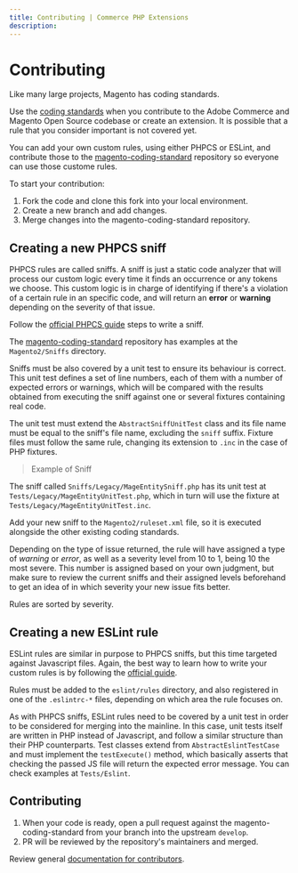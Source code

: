 ```yaml
---
title: Contributing | Commerce PHP Extensions
description:
---
```


# Contributing

Like many large projects, Magento has coding standards.

Use the [coding standards](index.md) when you contribute to the Adobe Commerce and Magento Open Source codebase or create an extension. It is possible that a rule that you consider important is not covered yet.

You can add your own custom rules, using either PHPCS or ESLint, and contribute those to the [magento-coding-standard](https://github.com/magento/magento-coding-standard) repository so everyone can use those custome rules.

To start your contribution:

1. Fork the code and clone this fork into your local environment.
1. Create a new branch and add changes.
1. Merge changes into the magento-coding-standard repository.

## Creating a new PHPCS sniff

PHPCS rules are called sniffs. A sniff is just a static code analyzer that will process our custom logic every time it finds an occurrence or any tokens we choose. This custom logic is in charge of identifying if there's a violation of a certain rule in an specific code, and will return an **error** or **warning** depending on the severity of that issue.

Follow the [official PHPCS guide](https://github.com/squizlabs/PHP_CodeSniffer/wiki/Coding-Standard-Tutorial) steps to write a sniff.

<InlineAlert variant="info" slots="text"/>

The [magento-coding-standard](https://github.com/magento/magento-coding-standard) repository has examples at the `Magento2/Sniffs` directory.

Sniffs must be also covered by a unit test to ensure its behaviour is correct. This unit test defines a set of line numbers, each of them with a number of expected errors or warnings, which will be compared with the results obtained from executing the sniff against one or several fixtures containing real code.

The unit test must extend the `AbstractSniffUnitTest` class and its file name must be equal to the sniff's file name, excluding the `sniff` suffix. Fixture files must follow the same rule, changing its extension to `.inc` in the case of PHP fixtures.

> Example of Sniff

The sniff called `Sniffs/Legacy/MageEntitySniff.php` has its unit test at `Tests/Legacy/MageEntityUnitTest.php`, which in turn will use the fixture at `Tests/Legacy/MageEntityUnitTest.inc`.

Add your new sniff to the `Magento2/ruleset.xml` file, so it is executed alongside the other existing coding standards.

Depending on the type of issue returned, the rule will have assigned a type of *warning* or *error*, as well as a severity level from 10 to 1, being 10 the most severe. This number is assigned based on your own judgment, but make sure to review the current sniffs and their assigned levels beforehand to get an idea of in which severity your new issue fits better.

<InlineAlert variant="warning" slots="text"/>

Rules are sorted by severity.

## Creating a new ESLint rule

ESLint rules are similar in purpose to PHPCS sniffs, but this time targeted against Javascript files. Again, the best way to learn how to write your custom rules is by following the [official guide](https://eslint.org/docs/developer-guide/working-with-rules).

Rules must be added to the `eslint/rules` directory, and also registered in one of the `.eslintrc-*` files, depending on which area the
rule focuses on.

As with PHPCS sniffs, ESLint rules need to be covered by a unit test in order to be considered for merging into the mainline. In this case, unit tests itself are written in PHP instead of Javascript, and follow a similar structure than their PHP counterparts. Test classes extend from `AbstractEslintTestCase` and must implement the `testExecute()` method, which basically asserts that checking the passed JS file will return the expected error message. You can check examples at `Tests/Eslint`.

## Contributing

1. When your code is ready, open a pull request against the magento-coding-standard from your branch into the upstream `develop`.
1. PR will be reviewed by the repository's maintainers and merged.

<InlineAlert variant="info" slots="text"/>

Review general [documentation for contributors](https://developer.adobe.com/commerce/contributor/guides/code-contributions/).
